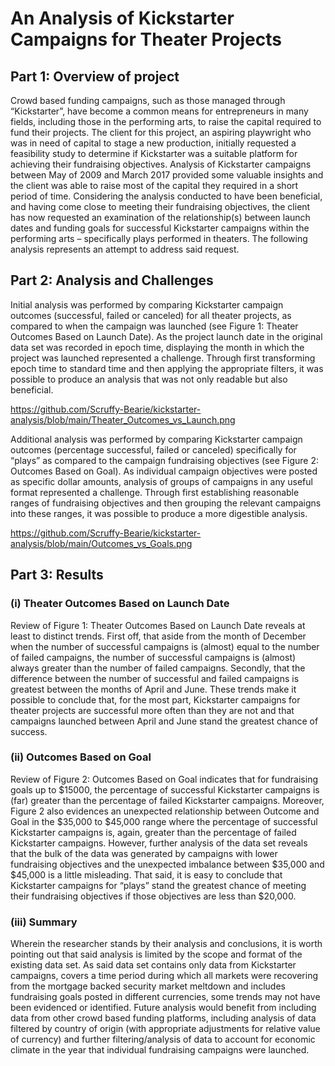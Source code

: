 # An Analysis of Kickstarter Campaigns for Theater Projects

## Part 1: Overview of project

Crowd based funding campaigns, such as those managed through “Kickstarter”, have become a common means for entrepreneurs in many fields, including those in the performing arts, to raise the capital required to fund their projects.  The client for this project, an aspiring playwright who was in need of capital to stage a new production, initially requested a feasibility study to determine if Kickstarter was a suitable platform for achieving their fundraising objectives.  Analysis of Kickstarter campaigns between May of 2009 and March 2017 provided some valuable insights and the client was able to raise most of the capital they required in a short period of time.  Considering the analysis conducted to have been beneficial, and having come close to meeting their fundraising objectives, the client has now requested an examination of the relationship(s) between launch dates and funding goals for successful Kickstarter campaigns within the performing arts – specifically plays performed in theaters.  The following analysis represents an attempt to address said request.

## Part 2: Analysis and Challenges

Initial analysis was performed by comparing Kickstarter campaign outcomes (successful, failed or canceled) for all theater projects, as compared to when the campaign was launched (see Figure 1: Theater Outcomes Based on Launch Date).  As the project launch date in the original data set was recorded in epoch time, displaying the month in which the project was launched represented a challenge.  Through first transforming epoch time to standard time and then applying the appropriate filters, it was possible to produce an analysis that was not only readable but also beneficial.

https://github.com/Scruffy-Bearie/kickstarter-analysis/blob/main/Theater_Outcomes_vs_Launch.png

Additional analysis was performed by comparing Kickstarter campaign outcomes (percentage successful, failed or canceled) specifically for “plays” as compared to the campaign fundraising objectives (see Figure 2: Outcomes Based on Goal).  As individual campaign objectives were posted as specific dollar amounts, analysis of groups of campaigns in any useful format represented a challenge.  Through first establishing reasonable ranges of fundraising objectives and then grouping the relevant campaigns into these ranges, it was possible to produce a more digestible analysis.

https://github.com/Scruffy-Bearie/kickstarter-analysis/blob/main/Outcomes_vs_Goals.png

## Part 3: Results

### (i) Theater Outcomes Based on Launch Date

Review of Figure 1: Theater Outcomes Based on Launch Date reveals at least to distinct trends.  First off, that aside from the month of December when the number of successful campaigns is (almost) equal to the number of failed campaigns, the number of successful campaigns is (almost) always greater than the number of failed campaigns.  Secondly, that the difference between the number of successful and failed campaigns is greatest between the months of April and June.  These trends make it possible to conclude that, for the most part, Kickstarter campaigns for theater projects are successful more often than they are not and that campaigns launched between April and June stand the greatest chance of success.

### (ii) Outcomes Based on Goal

Review of Figure 2: Outcomes Based on Goal indicates that for fundraising goals up to $15000, the percentage of successful Kickstarter campaigns is (far) greater than the percentage of failed Kickstarter campaigns.  Moreover, Figure 2 also evidences an unexpected relationship between Outcome and Goal in the $35,000 to $45,000 range where the percentage of successful Kickstarter campaigns is, again, greater than the percentage of failed Kickstarter campaigns.  However, further analysis of the data set reveals that the bulk of the data was generated by campaigns with lower fundraising objectives and the unexpected imbalance between $35,000 and $45,000 is a little misleading.  That said, it is easy to conclude that Kickstarter campaigns for “plays” stand the greatest chance of meeting their fundraising objectives if those objectives are less than $20,000.

### (iii) Summary

Wherein the researcher stands by their analysis and conclusions, it is worth pointing out that said analysis is limited by the scope and format of the existing data set.  As said data set contains only data from Kickstarter campaigns, covers a time period during which all markets were recovering from the mortgage backed security market meltdown and includes fundraising goals posted in different currencies, some trends may not have been evidenced or identified.  Future analysis would benefit from including data from other crowd based funding platforms, including analysis of data filtered by country of origin (with appropriate adjustments for relative value of currency) and further filtering/analysis of data to account for economic climate in the year that individual fundraising campaigns were launched.
